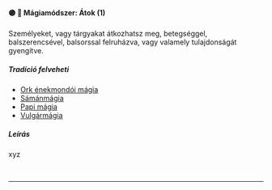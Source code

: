 #### 🟣 💫 Mágiamódszer: Átok (1)

Személyeket, vagy tárgyakat átkozhatsz meg, betegséggel, balszerencsével, balsorssal felruházva, vagy valamely tulajdonságát gyengítve.

##### Tradíció felveheti

- [Ork énekmondói mágia](../051_07_ork_enekmondoi_magia.md)
- [Sámánmágia](../051_06_samanmagia.md)
- [Papi mágia](../100_papimagia.md)
- [Vulgármágia](../051_02_vulgarmagia.md)

##### Leírás

xyz

<br />

---

